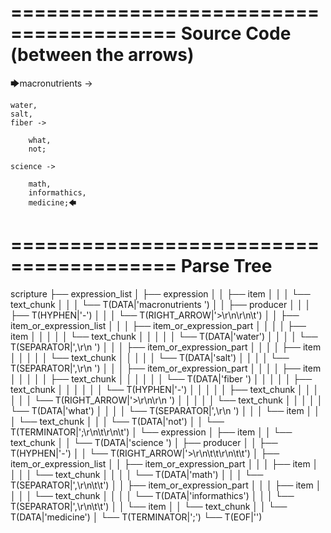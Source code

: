 ========================================
Source Code (between the arrows)
========================================

🡆macronutrients ->

	water,
    salt,
    fiber ->

        what,
        not;
	
	science ->
		
		math,
		informathics,
		medicine;🡄

========================================
Parse Tree
========================================

scripture
├── expression_list
│   ├── expression
│   │   ├── item
│   │   │   └── text_chunk
│   │   │       └── T(DATA|'macronutrients ')
│   │   ├── producer
│   │   │   ├── T(HYPHEN|'-')
│   │   │   └── T(RIGHT_ARROW|'>\r\n\r\n\t')
│   │   ├── item_or_expression_list
│   │   │   ├── item_or_expression_part
│   │   │   │   ├── item
│   │   │   │   │   └── text_chunk
│   │   │   │   │       └── T(DATA|'water')
│   │   │   │   └── T(SEPARATOR|',\r\n    ')
│   │   │   ├── item_or_expression_part
│   │   │   │   ├── item
│   │   │   │   │   └── text_chunk
│   │   │   │   │       └── T(DATA|'salt')
│   │   │   │   └── T(SEPARATOR|',\r\n    ')
│   │   │   ├── item_or_expression_part
│   │   │   │   ├── item
│   │   │   │   │   ├── text_chunk
│   │   │   │   │   │   └── T(DATA|'fiber ')
│   │   │   │   │   ├── text_chunk
│   │   │   │   │   │   └── T(HYPHEN|'-')
│   │   │   │   │   ├── text_chunk
│   │   │   │   │   │   └── T(RIGHT_ARROW|'>\r\n\r\n        ')
│   │   │   │   │   └── text_chunk
│   │   │   │   │       └── T(DATA|'what')
│   │   │   │   └── T(SEPARATOR|',\r\n        ')
│   │   │   └── item
│   │   │       └── text_chunk
│   │   │           └── T(DATA|'not')
│   │   └── T(TERMINATOR|';\r\n\t\r\n\t')
│   └── expression
│       ├── item
│       │   └── text_chunk
│       │       └── T(DATA|'science ')
│       ├── producer
│       │   ├── T(HYPHEN|'-')
│       │   └── T(RIGHT_ARROW|'>\r\n\t\t\r\n\t\t')
│       ├── item_or_expression_list
│       │   ├── item_or_expression_part
│       │   │   ├── item
│       │   │   │   └── text_chunk
│       │   │   │       └── T(DATA|'math')
│       │   │   └── T(SEPARATOR|',\r\n\t\t')
│       │   ├── item_or_expression_part
│       │   │   ├── item
│       │   │   │   └── text_chunk
│       │   │   │       └── T(DATA|'informathics')
│       │   │   └── T(SEPARATOR|',\r\n\t\t')
│       │   └── item
│       │       └── text_chunk
│       │           └── T(DATA|'medicine')
│       └── T(TERMINATOR|';')
└── T(EOF|'<EOF>')